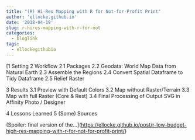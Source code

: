 ```yaml
---
title: "(R) Hi-Res Mapping with R for Not-for-Profit Print"
author: 'ellocke.github.io'
date: '2018-04-19'
slug: r-hires-mapping-with-r-for-not
categories:
  - bloglink
tags:
  - ellockegithubio
---
```


[1 Setting2 Workflow2.1 Packages2.2 Geodata: World Map Data from Natural Earth2.3 Assemble the Regions2.4 Convert Spatial Dataframe to Tidy Dataframe2.5 Relief Raster3 Results3.1 Preview with Default Colors3.2 Map without Raster/Terrain3.3 Map with full Raster (Core & Rest)3.4 Final Processing of Output SVG in Affinity Photo / Designer4 Lessons Learned5 (Some) Sources(Spoiler: final version of the...<click to read more>](https://ellocke.github.io/post/r-low-budget-high-res-mapping-with-r-for-not-for-profit-print/)

